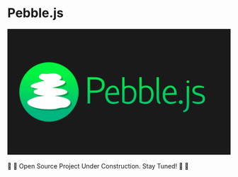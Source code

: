 # Pebble.js

![alt text](Logo/PebbleJS.png)

🚧                                🚧
Open Source Project Under Construction. 
Stay Tuned!
🚧                                🚧
